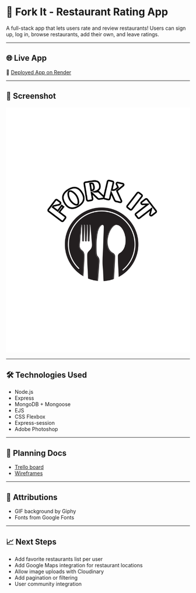 # 🍴 Fork It - Restaurant Rating App

A full-stack app that lets users rate and review restaurants! Users can sign up, log in, browse restaurants, add their own, and leave ratings.

---

## 🌐 Live App

🔗 [Deployed App on Render](https://restaurant-rating-de6c8b0d53f5.herokuapp.com/)

---

## 📸 Screenshot

![Fork It screenshot](public/assets/forkit.png)

---

## 🛠️ Technologies Used

- Node.js
- Express
- MongoDB + Mongoose
- EJS
- CSS Flexbox
- Express-session
- Adobe Photoshop

---

## 🧠 Planning Docs

- [Trello board](https://trello.com/b/pKiDnZ83/my-trello-board)
- [Wireframes](https://trello.com/b/pKiDnZ83/my-trello-board)

---

## 🙏 Attributions

- GIF background by Giphy
- Fonts from Google Fonts

---

## 📈 Next Steps

- Add favorite restaurants list per user  
- Add Google Maps integration for restaurant locations  
- Allow image uploads with Cloudinary  
- Add pagination or filtering
- User community integration




